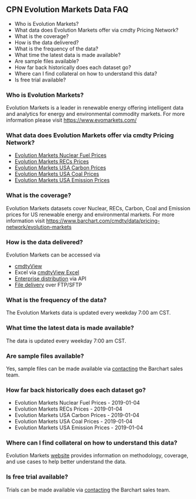 ## CPN Evolution Markets Data FAQ
* Who is Evolution Markets?
* What data does Evolution Markets offer via cmdty Pricing Network?
* What is the coverage?
* How is the data delivered?
* What is the frequency of the data?
* What time the latest data is made available?
* Are sample files available?
* How far back historically does each dataset go?
* Where can I find collateral on how to understand this data?
* Is free trial available?

### Who is Evolution Markets?
Evolution Markets is a leader in renewable energy offering intelligent data and analytics for energy and environmental commodity markets.
For more information please visit https://www.evomarkets.com/

### What data does Evolution Markets offer via cmdty Pricing Network?
* [Evolution Markets Nuclear Fuel Prices](https://www.barchart.com/solutions/data/market/EVO_NUCLEAR)
* [Evolution Markets RECs Prices](https://www.barchart.com/solutions/data/market/EVO_RECS)
* [Evolution Markets USA Carbon Prices](https://www.barchart.com/solutions/data/market/EVO_US_CARBON)
* [Evolution Markets USA Coal Prices](https://www.barchart.com/solutions/data/market/EVO_US_COAL)
* [Evolution Markets USA Emission Prices](https://www.barchart.com/solutions/data/market/EVO_US_EMSN)

### What is the coverage?
Evolution Markets datasets cover Nuclear, RECs, Carbon, Coal and Emission prices for US renewable energy and environmental markets. For more information visit https://www.barchart.com/cmdty/data/pricing-network/evolution-markets

### How is the data delivered?
Evolution Markets can be accessed via
* [cmdtyView](https://www.barchart.com/cmdty/trading/cmdtyview)
* Excel via [cmdtyView Excel](https://www.barchart.com/cmdty/trading/cmdtyview-excel)
* [Enterprise distribution](https://www.barchart.com/cmdty/contact) via API
* [File delivery](https://www.barchart.com/cmdty/contact) over FTP/SFTP

### What is the frequency of the data?
The Evolution Markets data is updated every weekday 7:00 am CST.

### What time the latest data is made available?
The data is updated every weekday 7:00 am CST.

### Are sample files available?
Yes, sample files can be made available via [contacting](https://www.barchart.com/cmdty/contact) the Barchart sales team.

### How far back historically does each dataset go?
* Evolution Markets Nuclear Fuel Prices - 2019-01-04
* Evolution Markets RECs Prices - 2019-01-04
* Evolution Markets USA Carbon Prices - 2019-01-04
* Evolution Markets USA Coal Prices - 2019-01-04
* Evolution Markets USA Emission Prices - 2019-01-04

### Where can I find collateral on how to understand this data?
Evolution Markets [website](https://www.evomarkets.com/) provides information on methodology, coverage, and use cases to help better understand the data.

### Is free trial available?
Trials can be made available via [contacting](https://www.barchart.com/cmdty/contact) the Barchart sales team.

